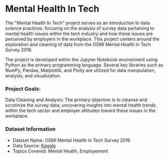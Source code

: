 # Mental Health In Tech

The "Mental Health In Tech" project serves as an introduction to data science practices, focusing on the analysis of survey data pertaining to mental health issues within the tech industry and how these issues are perceived by employers in the workplace. This project centers around the exploration and cleaning of data from the OSMI Mental Health in Tech Survey 2016.

The project is developed within the Jupyter Notebook environment using Python as the primary programming language. Several key libraries such as NumPy, Pandas, Matplotlib, and Plotly are utilized for data manipulation, analysis, and visualization.

### Project Goals:
Data Cleaning and Analysis: The primary objective is to cleanse and scrutinize the survey data, uncovering insights into mental health trends within the tech sector and employer attitudes toward these issues in the workplace.

### Dataset Information
* Dataset Name: OSMI Mental Health in Tech Survey 2016
* Data Source: [Kaggle](https://www.kaggle.com/datasets/osmi/mental-health-in-tech-2016)
* Topics Covered: Mental Health, Employement
